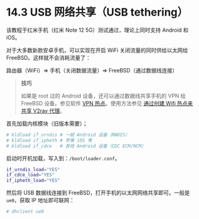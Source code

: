 # 14.3 USB 网络共享（USB tethering）

该教程于红米手机（红米 Note 12 5G）测试通过，理论上同时支持 Android 和 iOS。

对于大多数新款安卓手机，可以实现在开启 WiFi 关闭流量的同时供给以太网给 FreeBSD。这样就不会消耗流量了：

路由器（WiFi）⇒ 手机（关闭数据流量）⇒ FreeBSD（通过数据线连接）

>**技巧**
>
>如果是 root 过的 Android 设备，还可以通过数据线共享手机的 VPN 给 FreeBSD 设备。参见软件 [VPN 热点](https://play.google.com/store/apps/details?id=be.mygod.vpnhotspot&hl=zh&pli=1)。使用方法参见 [通过创建 Wifi 热点来共享 V2ray 代理](https://www.sainnhe.dev/post/v2ray-hotspot/)。

首先加载内核模块（旧版本需要）；

```sh
# kldload if_urndis # 一般 Android 设备（RNDIS）
# kldload if_ipheth # 苹果 iOS 等
# kldload if_cdce   # 其他 Android 设备（CDC ECM/NCM）
```

启动时开机加载，写入到：`/boot/loader.conf`。

```sh
if_urndis_load="YES"
if_cdce_load="YES"
if_ipheth_load="YES"
```

然后将 USB 数据线连接到 FreeBSD，打开手机的以太网网络共享即可。一般是 `ue0`，获取 IP 地址即可联网：

```sh
# dhclient ue0
```

